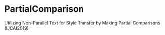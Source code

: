 # PartialComparison
Utilizing Non-Parallel Text for Style Transfer by Making Partial Comparisons (IJCAI2019)
